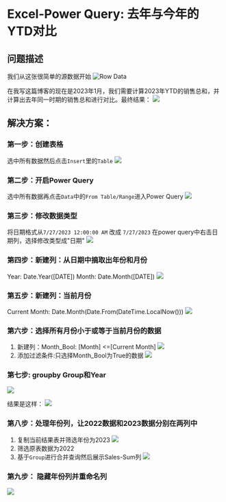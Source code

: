 # Excel-Power Query: 去年与今年的YTD对比

## 问题描述
我们从这张很简单的源数据开始
![Row Data](https://lucablog-deutschland.oss-eu-central-1.aliyuncs.com/20230105110100.png)

在我写这篇博客的现在是2023年1月，我们需要计算2023年YTD的销售总和，并计算出去年同一时期的销售总和进行对比。最终结果：
![](https://lucablog-deutschland.oss-eu-central-1.aliyuncs.com/20230105172542.png)

## 解决方案：

### 第一步：创建表格
选中所有数据然后点击`Insert`里的`Table`
![](https://lucablog-deutschland.oss-eu-central-1.aliyuncs.com/20230105110411.png)

### 第二步：开启Power Query
选中所有数据再点击`Data`中的`From Table/Range`进入Power Query
![](https://lucablog-deutschland.oss-eu-central-1.aliyuncs.com//20230105110444.png)

### 第三步：修改数据类型
将日期格式从`7/27/2023 12:00:00 AM` 改成 `7/27/2023`
在power query中右击日期列，选择修改类型成"日期"
![](https://lucablog-deutschland.oss-eu-central-1.aliyuncs.com/20230105110825.png)

### 第四步：新建列：从日期中摘取出年份和月份
Year: Date.Year([DATE])
Month: Date.Month([DATE])
![](https://lucablog-deutschland.oss-eu-central-1.aliyuncs.com/20230105113109.png)

### 第五步：新建列：当前月份
Current Month: Date.Month(Date.From(DateTime.LocalNow()))
![](https://lucablog-deutschland.oss-eu-central-1.aliyuncs.com/20230105143105.png)

### 第六步：选择所有月份小于或等于当前月份的数据
1. 新建列：Month_Bool: [Month] <=[Current Month]
   ![](https://lucablog-deutschland.oss-eu-central-1.aliyuncs.com/20230105143304.png)
2. 添加过滤条件:只选择Month_Bool为True的数据
   ![](https://lucablog-deutschland.oss-eu-central-1.aliyuncs.com/20230105143402.png)

### 第七步: groupby Group和Year
![](https://lucablog-deutschland.oss-eu-central-1.aliyuncs.com/20230105143559.png)

结果是这样：
![](https://lucablog-deutschland.oss-eu-central-1.aliyuncs.com/20230105144121.png)

### 第八步：处理年份列，让2022数据和2023数据分别在两列中
1. 复制当前结果表并筛选年份为2023
   ![](https://lucablog-deutschland.oss-eu-central-1.aliyuncs.com/20230105143940.png)
2. 筛选原表数据为2022
3. 基于`Group`进行合并查询然后展示Sales-Sum列
   ![](https://lucablog-deutschland.oss-eu-central-1.aliyuncs.com/20230105144309.png)

### 第九步： 隐藏年份列并重命名列
![](https://lucablog-deutschland.oss-eu-central-1.aliyuncs.com/20230105144453.png)

